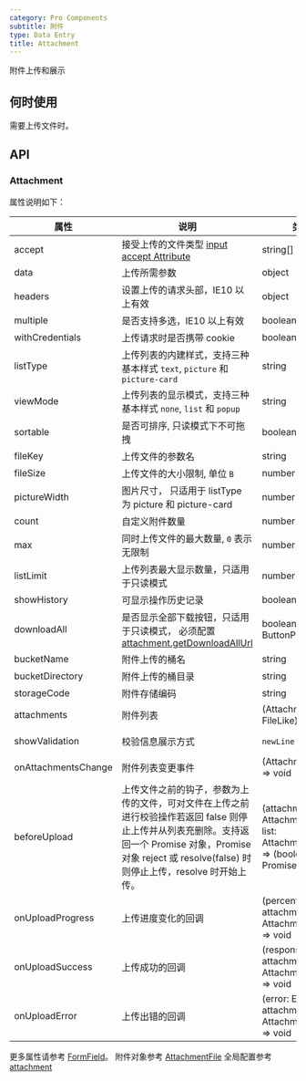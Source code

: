```yaml
---
category: Pro Components
subtitle: 附件
type: Data Entry
title: Attachment
---
```


附件上传和展示

## 何时使用

需要上传文件时。

## API

### Attachment
 
属性说明如下：

| 属性 | 说明 | 类型 | 默认值 |
| --- | --- | --- | --- |
| accept | 接受上传的文件类型 [input accept Attribute](https://developer.mozilla.org/en-US/docs/Web/HTML/Element/input#attr-accept) | string[] |  |
| data | 上传所需参数 | object |  |
| headers | 设置上传的请求头部，IE10 以上有效 | object |  |
| multiple | 是否支持多选，IE10 以上有效 | boolean | true |
| withCredentials | 上传请求时是否携带 cookie | boolean | false |
| listType | 上传列表的内建样式，支持三种基本样式 `text`, `picture` 和 `picture-card` | string | 'text' |
| viewMode | 上传列表的显示模式，支持三种基本样式 `none`, `list` 和 `popup` | string | 'list' |
| sortable | 是否可排序, 只读模式下不可拖拽 | boolean | true |
| fileKey | 上传文件的参数名 | string | [attachment.defaultFileKey](/component/configure/#Attachment) |
| fileSize | 上传文件的大小限制, 单位 `B` | number | [attachment.defaultFileSize](/component/configure/#Attachment) |
| pictureWidth | 图片尺寸， 只适用于 listType 为 picture 和 picture-card | number |  |
| count | 自定义附件数量 | number |  |
| max | 同时上传文件的最大数量, `0` 表示无限制 | number |  |
| listLimit | 上传列表最大显示数量，只适用于只读模式 | number |  |
| showHistory | 可显示操作历史记录 | boolean |  |
| downloadAll | 是否显示全部下载按钮，只适用于只读模式， 必须配置[attachment.getDownloadAllUrl](/component/configure/#Attachment) | boolean \| ButtonProps | true |
| bucketName | 附件上传的桶名 | string |  |
| bucketDirectory | 附件上传的桶目录 | string |  |
| storageCode | 附件存储编码 | string |  |
| attachments | 附件列表 | (AttachmentFile \| FileLike)[] |  |
| showValidation | 校验信息展示方式 | `newLine` \| `tooltip` | `viewMode` == `popup` ? `tooltip` : `newLine` |
| onAttachmentsChange | 附件列表变更事件 | (AttachmentFile[]) => void |  |
| beforeUpload | 上传文件之前的钩子，参数为上传的文件，可对文件在上传之前进行校验操作若返回 false 则停止上传并从列表充删除。支持返回一个 Promise 对象，Promise 对象 reject 或 resolve(false) 时则停止上传，resolve 时开始上传。 | (attachment: AttachmentFile, list: AttachmentFile[]) => (boolean \| Promise) | - |
| onUploadProgress | 上传进度变化的回调 | (percent: number, attachment: AttachmentFile) => void | 无 |
| onUploadSuccess | 上传成功的回调 | (response: any, attachment: AttachmentFile) => void | 无 |
| onUploadError | 上传出错的回调 | (error: Error, attachment: AttachmentFile) => void | 无 |

更多属性请参考 [FormField](/components-pro/field/#FormField)。
附件对象参考 [AttachmentFile](/components-pro/data-set/#AttachmentFile)
全局配置参考 [attachment](/component/configure/#Attachment)
